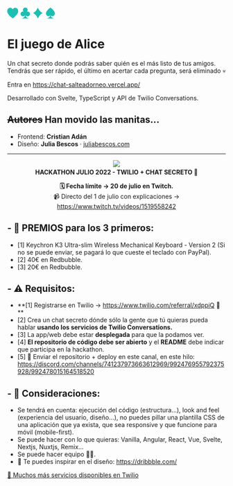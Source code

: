 <img src="https://raw.githubusercontent.com/salteadorneo/chat/main/src/assets/Hearts.svg" height="25" /> <img src="https://raw.githubusercontent.com/salteadorneo/chat/main/src/assets/Clubs.svg" height="25" /> <img src="https://raw.githubusercontent.com/salteadorneo/chat/main/src/assets/Diamonds.svg" height="25" /> <img src="https://raw.githubusercontent.com/salteadorneo/chat/main/src/assets/Spades.svg" height="25" />

# El juego de Alice

Un chat secreto donde podrás saber quién es el más listo de tus amigos. Tendrás que ser rápido, el último en acertar cada pregunta, será eliminado 💀

Entra en https://chat-salteadorneo.vercel.app/

Desarrollado con Svelte, TypeScript y API de Twilio Conversations.

## ~~Autores~~ Han movido las manitas...

- Frontend: __Cristian Adán__
- Diseño: __Julia Bescos__ · [juliabescos.com](https://juliabescos.com)

-----

<div align="center">

  <img width="200" src="https://user-images.githubusercontent.com/1561955/177315611-490d347e-1201-4aff-b09c-d2ea9f453173.png" /><br />
  <strong>HACKATHON JULIO 2022 - TWILIO + CHAT SECRETO 🚀</strong>

**🗓️ Fecha límite -> 20 de julio en Twitch.**<br />
📹 Directo del 1 de julio con explicaciones -> https://www.twitch.tv/videos/1519558242<br />

</div>

## - 🎁 PREMIOS para los 3 primeros:

- [1] Keychron K3 Ultra-slim Wireless Mechanical Keyboard - Version 2 (Si no se puede enviar, se pagará lo que cueste el teclado con PayPal).
- [2] 40€ en Redbubble.
- [3] 20€ en Redbubble.

## - ⚠️ Requisitos:

- **[1] Registrarse en Twilio -> https://www.twilio.com/referral/xdppiQ 🥰 **
- [2] Crea un chat secreto dónde sólo la gente que tú quieras pueda hablar **usando los servicios de Twilio Conversations.**
- [3] La app/web debe estar **desplegada** para que la podamos ver.
- [4] **El repositorio de código debe ser abierto** y el **README** debe indicar que participa en la hackathon.
- [5] :date: Enviar el repositorio + deploy en este canal, en este hilo: https://discord.com/channels/741237973663612969/992476955792375928/992478015164518520

## - 👀 Consideraciones:
- Se tendrá en cuenta: ejecución del código (estructura...), look and feel (experiencia del usuario, diseño...), no puedes pillar una plantilla CSS de una aplicación que ya exista, que sea responsive y que funcione para móvil (mobile-first).
- Se puede hacer con lo que quieras: Vanilla, Angular, React, Vue, Svelte, Nextjs, Nuxtjs, Remix... 
- Se puede hacer equipo :partying_face::partying_face:.
- 💅 Te puedes inspirar en el diseño: https://dribbble.com/

[🐙 Muchos más servicios disponibles en Twilio](https://www.twilio.com/referral/xdppiQ)
